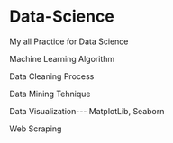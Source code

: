 # Data-Science
My all Practice for Data Science

Machine Learning Algorithm

Data Cleaning Process

Data Mining Tehnique

Data Visualization--- MatplotLib, Seaborn

Web Scraping
